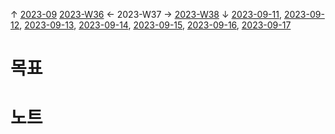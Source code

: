 
↑ [2023-09](2023-09.md)
[2023-W36](2023-W36.md) ← 2023-W37 → [2023-W38](2023-W38.md)
↓ [2023-09-11](2023-09-11.md), [2023-09-12](2023-09-12.md), [2023-09-13](2023-09-13.md), [2023-09-14](2023-09-14.md), [2023-09-15](2023-09-15.md), [2023-09-16](2023-09-16.md), [2023-09-17](2023-09-17.md)

# 목표



# 노트




